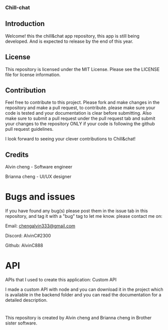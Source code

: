 ### Chill-chat

## Introduction

Welcome! this the chill&chat app repository, this app is still being developed. And is expected to release by the end of this year.

## License

This repository is licensed under the MIT License. Please see the LICENSE file for license information.

## Contribution

Feel free to contribute to this project. Please fork and make changes in the repository and make a pull request, to contribute.
please make sure your code is tested and your documentation is clear before submitting. Also make sure to submit a pull request under the pull request tab and submit your changes to the repository ONLY if your code is following the github pull request guidelines.

I look forward to seeing your clever contributions to Chill&chat!

## Credits

Alvin cheng - Software engineer

Brianna cheng - UI/UX designer

# Bugs and issues

If you have found any bug(s) please post them in the issue tab in this repository, and tag it with a "bug" tag to let me know. please contact me on:

Email:
chengalvin333@gmail.com

Discord:
AlvinC#2300

Github:
AlvinC888

# API

APIs that I used to create this application:
Custom API

I made a custom API with node and you can download it in the project which is available in the backend folder and you can read the documentation for a detailed description.

#

This repository is created by Alvin cheng and Brianna cheng in Brother sister software.
